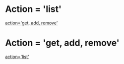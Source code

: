 # Action = 'list'

[action='get, add, remove'](https://ibb.co/9WHK6DD)

# Action = 'get, add, remove'

[action='list'](https://ibb.co/BKndjqV)
